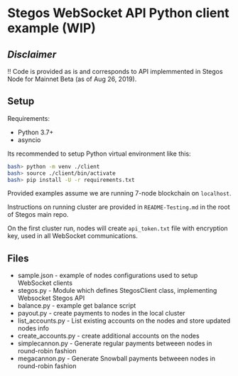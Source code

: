 # Stegos WebSocket API Python client example (WIP)

## *Disclaimer*

:bangbang: Code is provided as is and corresponds to API implemmented in Stegos Node for Mainnet Beta (as of Aug 26, 2019).

## Setup

Requirements:

* Python 3.7+
* asyncio

Its recommended to setup Python virtual environment like this:

```bash
bash> python -m venv ./client
bash> source ./client/bin/activate
bash> pip install -U -r requirements.txt
```

Provided examples assume we are running 7-node blockchain on `localhost`.

Instructions on running cluster are provided in `README-Testing.md` in the root of Stegos main repo.

On the first cluster run, nodes will create `api_token.txt` file with encryption key, used in all WebSocket communications.

## Files

* sample.json - example of nodes configurations used to setup WebSocket clients
* stegos.py - Module which defines StegosClient class, implementing Websocket Stegos API
* balance.py - example get balance script
* payout.py - create payments to nodes in the local cluster
* list_accounts.py - List existing accounts on the nodes and store updated nodes info
* create_accounts.py - create additional accounts on the nodes
* simplecannon.py - Generate regular payments betweeen nodes in round-robin fashion
* megacannon.py - Generate Snowball payments betweeen nodes in round-robin fashion
